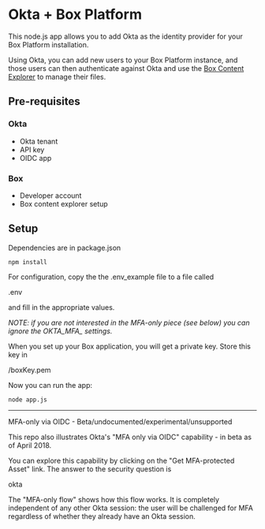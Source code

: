 # Okta + Box Platform

This node.js app allows you to add Okta as the identity provider for your Box Platform installation.

Using Okta, you can add new users to your Box Platform instance, and those users can then authenticate against Okta and use the [Box Content Explorer](https://developer.box.com/docs/box-content-explorer) to manage their files.

## Pre-requisites
### Okta
* Okta tenant
* API key
* OIDC app

### Box
* Developer account
* Box content explorer setup

## Setup
Dependencies are in package.json
```
npm install
```

For configuration, copy the the .env_example file to a file called

.env

and fill in the appropriate values.

*NOTE: if you are not interested in the MFA-only piece (see below) you can ignore the OKTA_MFA_ settings.*

When you set up your Box application, you will get a private key. Store this key in

/boxKey.pem

Now you can run the app:
```
node app.js
```

___

MFA-only via OIDC - Beta/undocumented/experimental/unsupported

This repo also illustrates Okta's "MFA only via OIDC" capability - in beta as of April 2018.

You can explore this capability by clicking on the "Get MFA-protected Asset" link. The answer to the security question is

okta

The "MFA-only flow" shows how this flow works. It is completely independent of any other Okta session: the user will be challenged for MFA regardless of whether they already have an Okta session.